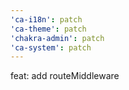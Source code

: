 ```yaml
---
'ca-i18n': patch
'ca-theme': patch
'chakra-admin': patch
'ca-system': patch
---
```


feat: add routeMiddleware
